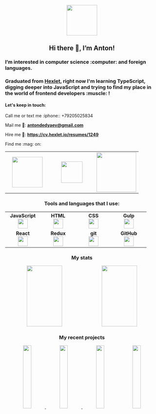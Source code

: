 <div align="center">
  <img src="https://media.giphy.com/media/USV0ym3bVWQJJmNu3N/giphy.gif" width="100">

  <h2 align="center">Hi there 👋, I’m Anton!</h2>
</div>

  <h3>I’m interested in computer science :computer: and foreign languages.</h3>

  
  <h3>Graduated from <a href="https://ru.hexlet.io/">Hexlet</a>, right now I'm learning TypeScript, digging deeper into JavaScript and trying to find my place in the world of frontend developers :muscle: !
  </h3>
  
  <h4>Let's keep in touch:</h4>
  <p>Call me or text me :iphone:: +79205025834</p>

  Mail me :email::  **antondedyaev@gmail.com**
  
  Hire me :briefcase:: **https://cv.hexlet.io/resumes/1249**

  <p>Find me :mag: on:</p>

  <table width="400px">
      <tbody>
          <tr>
              <td width="130px" align="center">
              <a href="https://t.me/dedyaev_anton"><img src="https://img.shields.io/badge/-Telegram-0088cc?style=flat-square&logo=Telegram&logoColor=white" width="100"></a>
              </td>
              <td width="130px" align="center">
              <a href="https://ru.hexlet.io/u/antonnewby"><img src="https://cdn2.hexlet.io/assets/logo_en-303016bc81a00719859068f3e01c5d319ed916296621e1025491cc69f052ec84.svg" width="70"></a>
              </td>
              <td width="130px" align="center">
              <a href="https://www.linkedin.com/in/anton-dedyaev-08250156/zluvsand/"><img src="https://img.shields.io/badge/linkedin-%230077B5.svg?style=for-the-badge&logo=linkedin" width="130"></a>
              </td>
          </tr>
      </tbody>
  </table>
  
  

<div align="center">
  <h3>Tools and languages that I use:</h3>

<table width="320px">
    <tbody>
        <tr valign="top">
            <td width="100px" align="center">
              <span><strong>JavaScript</strong></span><br>
              <img height="32px" src="https://cdn.jsdelivr.net/gh/devicons/devicon/icons/javascript/javascript-original.svg">
            </td>
            <td width="100px" align="center">
              <span><strong>HTML</strong></span><br>
              <img height="32" src="https://cdn.jsdelivr.net/gh/devicons/devicon/icons/html5/html5-original.svg">
            </td>
            <td width="100px" align="center">
              <span><strong>CSS</strong></span><br>
              <img height="32px" src="https://cdn.jsdelivr.net/gh/devicons/devicon/icons/css3/css3-original.svg">
            </td>
            <td width="100px" align="center">
              <span><strong>Gulp</strong></span><br>
              <img height="32" src="https://cdn.jsdelivr.net/gh/devicons/devicon/icons/gulp/gulp-plain.svg" />
            </td>         
        </tr>
        <tr valign="top">
            <td width="100px" align="center">
              <span><strong>React</strong></span><br>
              <img height="32px" src="https://cdn.jsdelivr.net/gh/devicons/devicon/icons/react/react-original.svg">
            </td>
            <td width="100px" align="center">
              <span><strong>Redux</strong></span><br>
              <img height="32px" src="https://cdn.jsdelivr.net/gh/devicons/devicon/icons/redux/redux-original.svg" />
            </td>
            <td width="100px" align="center">
              <span><strong>git</strong></span><br>
              <img height="32px" src="https://cdn.jsdelivr.net/gh/devicons/devicon/icons/git/git-plain.svg">
            </td>
            <td width="100px" align="center">
              <span><strong>GitHub</strong></span><br>
              <img height="32px" src="https://cdn.jsdelivr.net/gh/devicons/devicon/icons/github/github-original.svg">
            </td>
        </tr>
    </tbody>
</table>

  <h3>My stats</h3>

<img src="https://github-readme-stats-sigma-five.vercel.app/api?username=antonDedyaev&show_icons=true&theme=react" width="48%" height="200"/>  <img src="https://github-readme-stats-sigma-five.vercel.app/api/top-langs?username=antonDedyaev&layout=compact" width="48%" height="200"/>

<h3>My recent projects</h3>
 
<a href="https://github.com/antonDedyaev/frontend-project-lvl1"><img src="https://github-readme-stats-sigma-five.vercel.app/api/pin/?username=antonDedyaev&repo=frontend-project-lvl1" width="23%"/> </a><a href="https://github.com/antonDedyaev/frontend-project-lvl2"><img src="https://github-readme-stats-sigma-five.vercel.app/api/pin/?username=antonDedyaev&repo=frontend-project-lvl2" width="23%"/> </a><a href="https://github.com/antonDedyaev/frontend-project-lvl3"><img src="https://github-readme-stats-sigma-five.vercel.app/api/pin/?username=antonDedyaev&repo=frontend-project-lvl3" width="23%"/></a> <a href="https://github.com/antonDedyaev/frontend-project-12"><img src="https://github-readme-stats-sigma-five.vercel.app/api/pin/?username=antonDedyaev&repo=frontend-project-12" width="23%"/> </a>


